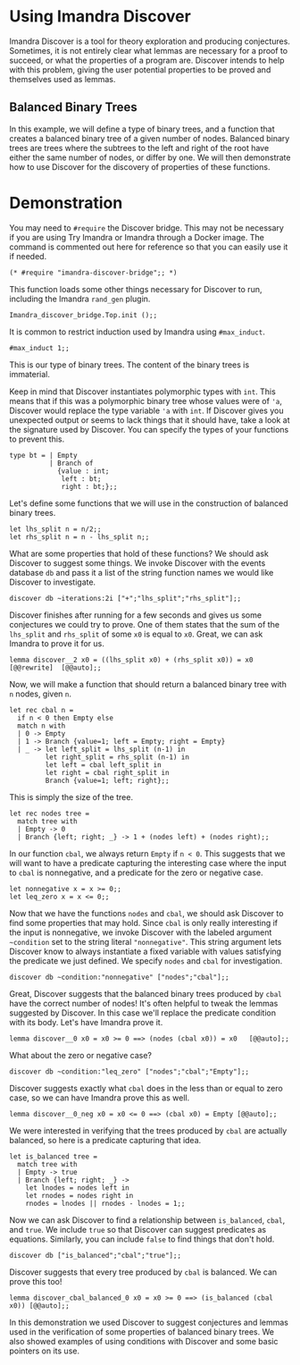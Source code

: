 # Using Imandra Discover

Imandra Discover is a tool for theory exploration and producing conjectures.  Sometimes, it is not entirely clear what lemmas are necessary for a proof to succeed, or what the properties of a program are.  Discover intends to help with this problem, giving the user potential properties to be proved and themselves used as lemmas.

## Balanced Binary Trees

In this example, we will define a type of binary trees, and a function that creates a balanced binary tree of a given number of nodes.  Balanced binary trees are trees where the subtrees to the left and right of the root have either the same number of nodes, or differ by one.  We will then demonstrate how to use Discover for the discovery of properties of these functions.  

# Demonstration

You may need to `#require` the Discover bridge.  This may not be necessary if you are using Try Imandra or Imandra through a Docker image.  The command is commented out here for reference so that you can easily use it if needed.

```{.imandra .input}
(* #require "imandra-discover-bridge";; *)
```

This function loads some other things necessary for Discover to run, including the Imandra `rand_gen` plugin.

```{.imandra .input}
Imandra_discover_bridge.Top.init ();;
```

It is common to restrict induction used by Imandra using `#max_induct`.

```{.imandra .input}
#max_induct 1;;
```

This is our type of binary trees.  The content of the binary trees is immaterial.  

Keep in mind that Discover instantiates polymorphic types with `int`.  This means that if this was a polymorphic binary tree whose values were of `'a`, Discover would replace the type variable `'a` with `int`.  If Discover gives you unexpected output or seems to lack things that it should have, take a look at the signature used by Discover.  You can specify the types of your functions to prevent this.

```{.imandra .input}
type bt = | Empty 
          | Branch of 
            {value : int;
             left : bt;
             right : bt;};;
```

Let's define some functions that we will use in the construction of balanced binary trees.

```{.imandra .input}
let lhs_split n = n/2;;
let rhs_split n = n - lhs_split n;;
```

What are some properties that hold of these functions?  We should ask Discover to suggest some things.  We invoke Discover with the events database `db` and pass it a list of the string function names we would like Discover to investigate.

```{.imandra .input}
discover db ~iterations:2i ["+";"lhs_split";"rhs_split"];;
```

Discover finishes after running for a few seconds and gives us some conjectures we could try to prove.  One of them states that the sum of the `lhs_split` and `rhs_split` of some `x0` is equal to `x0`.  Great, we can ask Imandra to prove it for us.

```{.imandra .input}
lemma discover__2 x0 = ((lhs_split x0) + (rhs_split x0)) = x0 [@@rewrite]  [@@auto];;
```

Now, we will make a function that should return a balanced binary tree with `n` nodes, given `n`.

```{.imandra .input}
let rec cbal n =
  if n < 0 then Empty else
  match n with
  | 0 -> Empty
  | 1 -> Branch {value=1; left = Empty; right = Empty}
  | _ -> let left_split = lhs_split (n-1) in
         let right_split = rhs_split (n-1) in
         let left = cbal left_split in
         let right = cbal right_split in
         Branch {value=1; left; right};;
```

This is simply the size of the tree.

```{.imandra .input}
let rec nodes tree =
  match tree with
  | Empty -> 0
  | Branch {left; right; _} -> 1 + (nodes left) + (nodes right);;
```

In our function `cbal`, we always return `Empty` if `n < 0`.  This suggests that we will want to have a predicate capturing the interesting case where the input to `cbal` is nonnegative, and a predicate for the zero or negative case.

```{.imandra .input}
let nonnegative x = x >= 0;;
let leq_zero x = x <= 0;;
```

Now that we have the functions `nodes` and `cbal`, we should ask Discover to find some properties that may hold.  Since `cbal` is only really interesting if the input is nonnegative, we invoke Discover with the labeled argument `~condition` set to the string literal `"nonnegative"`.  This string argument lets Discover know to always instantiate a fixed variable with values satisfying the predicate we just defined.  We specify `nodes` and `cbal` for investigation.

```{.imandra .input}
discover db ~condition:"nonnegative" ["nodes";"cbal"];;
```

Great, Discover suggests that the balanced binary trees produced by `cbal` have the correct number of nodes!  It's often helpful to tweak the lemmas suggested by Discover.  In this case we'll replace the predicate condition with its body. Let's have Imandra prove it.

```{.imandra .input}
lemma discover__0 x0 = x0 >= 0 ==> (nodes (cbal x0)) = x0   [@@auto];;
```

What about the zero or negative case?

```{.imandra .input}
discover db ~condition:"leq_zero" ["nodes";"cbal";"Empty"];;
```

Discover suggests exactly what `cbal` does in the less than or equal to zero case, so we can have Imandra prove this as well.

```{.imandra .input}
lemma discover__0_neg x0 = x0 <= 0 ==> (cbal x0) = Empty [@@auto];;
```

We were interested in verifying that the trees produced by `cbal` are actually balanced, so here is a predicate capturing that idea.

```{.imandra .input}
let is_balanced tree =
  match tree with
  | Empty -> true
  | Branch {left; right; _} ->
    let lnodes = nodes left in
    let rnodes = nodes right in
    rnodes = lnodes || rnodes - lnodes = 1;;
```

Now we can ask Discover to find a relationship between `is_balanced`, `cbal`, and `true`.  We include `true` so that Discover can suggest predicates as equations.  Similarly, you can include `false` to find things that don't hold.

```{.imandra .input}
discover db ["is_balanced";"cbal";"true"];;
```

Discover suggests that every tree produced by `cbal` is balanced.  We can prove this too!

```{.imandra .input}
lemma discover_cbal_balanced_0 x0 = x0 >= 0 ==> (is_balanced (cbal x0)) [@@auto];;
```

In this demonstration we used Discover to suggest conjectures and lemmas used in the verification of some properties of balanced binary trees.  We also showed examples of using conditions with Discover and some basic pointers on its use.
